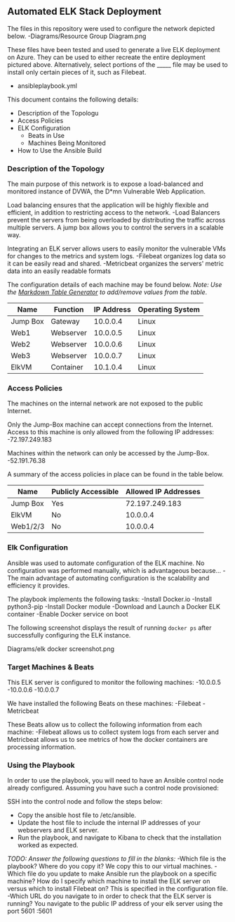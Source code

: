## Automated ELK Stack Deployment

The files in this repository were used to configure the network depicted below.
-Diagrams/Resource Group Diagram.png

These files have been tested and used to generate a live ELK deployment on Azure. They can be used to either recreate the entire deployment pictured above. Alternatively, select portions of the _____ file may be used to install only certain pieces of it, such as Filebeat.

  - ansibleplaybook.yml

This document contains the following details:
- Description of the Topologu
- Access Policies
- ELK Configuration
  - Beats in Use
  - Machines Being Monitored
- How to Use the Ansible Build


### Description of the Topology

The main purpose of this network is to expose a load-balanced and monitored instance of DVWA, the D*mn Vulnerable Web Application.

Load balancing ensures that the application will be highly flexible and efficient, in addition to restricting access to the network.
-Load Balancers prevent the servers from being overloaded by distributing the traffic across multiple servers. A jump box allows you to control the servers in a scalable way.

Integrating an ELK server allows users to easily monitor the vulnerable VMs for changes to the metrics and system logs.
-Filebeat organizes log data so it can be easily read and shared.
-Metricbeat organizes the servers' metric data into an easily readable formats

The configuration details of each machine may be found below.
_Note: Use the [Markdown Table Generator](http://www.tablesgenerator.com/markdown_tables) to add/remove values from the table_.

| Name     | Function | IP Address | Operating System |
|----------|----------|------------|------------------|
| Jump Box | Gateway  | 10.0.0.4   | Linux            |
| Web1     | Webserver| 10.0.0.5   | Linux            |
| Web2     | Webserver| 10.0.0.6   | Linux            |
| Web3     | Webserver| 10.0.0.7   | Linux            |
| ElkVM    | Container| 10.1.0.4   | Linux            |

### Access Policies

The machines on the internal network are not exposed to the public Internet. 

Only the Jump-Box machine can accept connections from the Internet. Access to this machine is only allowed from the following IP addresses:
-72.197.249.183

Machines within the network can only be accessed by the Jump-Box.
-52.191.76.38

A summary of the access policies in place can be found in the table below.

| Name     | Publicly Accessible | Allowed IP Addresses |
|----------|---------------------|----------------------|
| Jump Box | Yes                 | 72.197.249.183       |
| ElkVM    | No                  | 10.0.0.4             |
| Web1/2/3 | No                  | 10.0.0.4             |

### Elk Configuration

Ansible was used to automate configuration of the ELK machine. No configuration was performed manually, which is advantageous because...
-The main advantage of automating configuration is the scalability and efficiency it provides.

The playbook implements the following tasks:
-Install Docker.io
-Install python3-pip
-Install Docker module
-Download and Launch a Docker ELK container
-Enable Docker service on boot

The following screenshot displays the result of running `docker ps` after successfully configuring the ELK instance.

Diagrams/elk docker screenshot.png

### Target Machines & Beats
This ELK server is configured to monitor the following machines:
-10.0.0.5
-10.0.0.6
-10.0.0.7

We have installed the following Beats on these machines:
-Filebeat
-Metricbeat

These Beats allow us to collect the following information from each machine:
-Filebeat allows us to collect system logs from each server and Metricbeat allows us to see metrics of how the docker containers are processing information.

### Using the Playbook
In order to use the playbook, you will need to have an Ansible control node already configured. Assuming you have such a control node provisioned: 

SSH into the control node and follow the steps below:
- Copy the ansible host file to /etc/ansible.
- Update the host file to include the internal IP addresses of your webservers and ELK server.
- Run the playbook, and navigate to Kibana to check that the installation worked as expected.

_TODO: Answer the following questions to fill in the blanks:_
-Which file is the playbook? Where do you copy it?
We copy this to our virtual machines.
-Which file do you update to make Ansible run the playbook on a specific machine? How do I specify which machine to install the ELK server on versus which to install Filebeat on?
This is specified in the configuration file.
-Which URL do you navigate to in order to check that the ELK server is running?
You navigate to the public IP address of your elk server using the port 5601
<ELK-IP-ADDRESS>:5601
